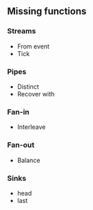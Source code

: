 
## Missing functions

### Streams

 * From event
 * Tick

### Pipes

 * Distinct
 * Recover with
 
### Fan-in

 * Interleave
 
### Fan-out

 * Balance

### Sinks

 * head
 * last

